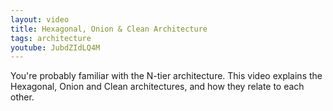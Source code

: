 ```yaml
---
layout: video
title: Hexagonal, Onion & Clean Architecture
tags: architecture
youtube: JubdZIdLQ4M
---
```


You're probably familiar with the N-tier architecture. This video explains the Hexagonal, Onion and Clean architectures, and how they relate to each other.